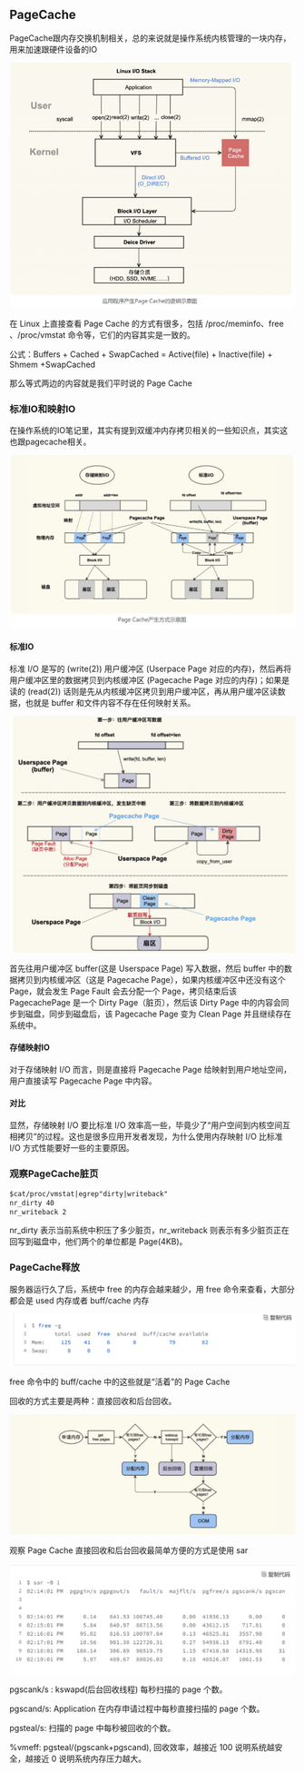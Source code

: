 ## PageCache

PageCache跟内存交换机制相关，总的来说就是操作系统内核管理的一块内存，用来加速跟硬件设备的IO

![image-20210218115039969](image/image-20210218115039969.png)

在 Linux 上直接查看 Page Cache 的方式有很多，包括 /proc/meminfo、free 、/proc/vmstat 命令等，它们的内容其实是一致的。

公式：Buffers + Cached + SwapCached = Active(file) + Inactive(file) + Shmem +SwapCached

那么等式两边的内容就是我们平时说的 Page Cache

### 标准IO和映射IO

在操作系统的IO笔记里，其实有提到双缓冲内存拷贝相关的一些知识点，其实这也跟pagecache相关。

![image-20210218115319906](image/image-20210218115319906.png)

#### 标准IO

标准 I/O 是写的 (write(2)) 用户缓冲区 (Userpace Page 对应的内存)，然后再将用户缓冲区里的数据拷贝到内核缓冲区 (Pagecache Page 对应的内存)；如果是读的 (read(2)) 话则是先从内核缓冲区拷贝到用户缓冲区，再从用户缓冲区读数据，也就是 buffer 和文件内容不存在任何映射关系。

![image-20210218162408154](image/image-20210218162408154.png)

首先往用户缓冲区 buffer(这是 Userspace Page) 写入数据，然后 buffer 中的数据拷贝到内核缓冲区（这是 Pagecache Page），如果内核缓冲区中还没有这个 Page，就会发生 Page Fault 会去分配一个 Page，拷贝结束后该 PagecachePage 是一个 Dirty Page（脏页），然后该 Dirty Page 中的内容会同步到磁盘，同步到磁盘后，该 Pagecache Page 变为 Clean Page 并且继续存在系统中。

#### 存储映射IO

对于存储映射 I/O 而言，则是直接将 Pagecache Page 给映射到用户地址空间，用户直接读写 Pagecache Page 中内容。

#### 对比

显然，存储映射 I/O 要比标准 I/O 效率高一些，毕竟少了“用户空间到内核空间互相拷贝”的过程。这也是很多应用开发者发现，为什么使用内存映射 I/O 比标准 I/O 方式性能要好一些的主要原因。



### 观察PageCache脏页

```
$cat/proc/vmstat|egrep"dirty|writeback"
nr_dirty 40
nr_writeback 2
```

nr_dirty 表示当前系统中积压了多少脏页，nr_writeback 则表示有多少脏页正在回写到磁盘中，他们两个的单位都是 Page(4KB)。

### PageCache释放

服务器运行久了后，系统中 free 的内存会越来越少，用 free 命令来查看，大部分都会是 used 内存或者 buff/cache 内存

![image-20210218162757844](image/image-20210218162757844.png)

free 命令中的 buff/cache 中的这些就是“活着”的 Page Cache

回收的方式主要是两种：直接回收和后台回收。

![image-20210218162830174](image/image-20210218162830174.png)

观察 Page Cache 直接回收和后台回收最简单方便的方式是使用 sar

![image-20210218162919363](image/image-20210218162919363.png)

pgscank/s : kswapd(后台回收线程) 每秒扫描的 page 个数。

pgscand/s: Application 在内存申请过程中每秒直接扫描的 page 个数。

pgsteal/s: 扫描的 page 中每秒被回收的个数。

%vmeff: pgsteal/(pgscank+pgscand), 回收效率，越接近 100 说明系统越安全，越接近 0 说明系统内存压力越大。